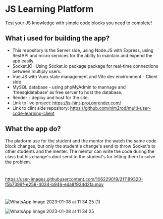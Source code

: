 # JS Learning Platform

Test your JS knowledge with simple code blocks you need to complete!

## What i used for building the app?

- This repository is the Server side, using Node.JS with Express, using RestAPI and micro services for the abilty to maintain and expend the app easily. 
- Socket.IO- Using Socket.io package package for real-time connections between multiply users.
- Vue.JS with Vuex state management and Vite dev environment - Client side
- MySQL database - using phpMyAdmin to mannage and 'freesqldatabase' as free server to host the database.
- Render - deploy and host for the site. 
- Link to live project:  https://js-hint-proj.onrender.com/
- Link to clint side repository: https://github.com/nim2rod/multi-user-code-learning-client


## What the app do?

The platform use for the student and the mentor the watch the same code block changes,
but only the student's change's send to throw Socket's to other students and the menter. 
The mentor can write the code during the class but his change's dont send to the student's for letting them to solve the problem. 

#
https://user-images.githubusercontent.com/106229019/211189320-f5b7399f-e258-4034-b946-eda8f934d2fa.mov
#
![WhatsApp Image 2023-01-08 at 11 34 25 (1)](https://user-images.githubusercontent.com/106229019/211189347-b5c83783-1d4b-4bc5-a996-bd29ecf3b442.jpeg)

![WhatsApp Image 2023-01-08 at 11 34 25](https://user-images.githubusercontent.com/106229019/211189349-7875da49-3091-410b-8774-655596d8abca.jpeg)
